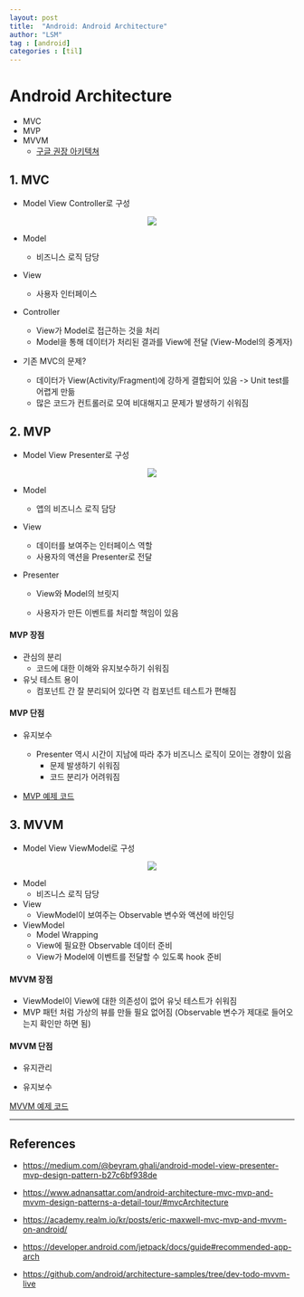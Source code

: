 ```yaml
---
layout: post
title:  "Android: Android Architecture"
author: "LSM"
tag : [android]
categories : [til]
---
```


# Android Architecture

- MVC
- MVP
- MVVM
  - [구글 권장 아키텍쳐](https://developer.android.com/jetpack/docs/guide#recommended-app-arch)



## 1. MVC

- Model View Controller로 구성

<center><img src="https://miro.medium.com/max/606/1*smJy5uFyF5qucw6_7svnQA.png"/></center>

- Model

  - 비즈니스 로직 담당

- View

  - 사용자 인터페이스

- Controller

  - View가 Model로 접근하는 것을 처리
  - Model을 통해 데이터가 처리된 결과를 View에 전달 (View-Model의 중계자)

  

- 기존 MVC의 문제?
  - 데이터가 View(Activity/Fragment)에 강하게 결합되어 있음 -> Unit test를 어렵게 만듦
  - 많은 코드가 컨트롤러로 모여 비대해지고 문제가 발생하기 쉬워짐



## 2. MVP

- Model View Presenter로 구성

<center><img src="https://miro.medium.com/max/584/1*-VWYtfbyuZe2yZ7nrOUtgQ.png"/></center>

- Model 

  - 앱의 비즈니스 로직 담당

- View

  - 데이터를 보여주는 인터페이스 역할
  - 사용자의 액션을 Presenter로 전달

- Presenter

  - View와 Model의 브릿지

  - 사용자가 만든 이벤트를 처리할 책임이 있음

    

#### MVP 장점

- 관심의 분리
  - 코드에 대한 이해와 유지보수하기 쉬워짐
- 유닛 테스트 용이
  - 컴포넌트 간 잘 분리되어 있다면 각 컴포넌트 테스트가 편해짐



#### MVP 단점

- 유지보수
  - Presenter 역시 시간이 지남에 따라 추가 비즈니스 로직이 모이는 경향이 있음
    - 문제 발생하기 쉬워짐
    - 코드 분리가 어려워짐

- [MVP 예제 코드](https://github.com/android/architecture-samples/tree/todo-mvp)

## 3. MVVM

- Model View ViewModel로 구성


<center><img src="https://developer.android.com/topic/libraries/architecture/images/final-architecture.png"/></center>

- Model
  - 비즈니스 로직 담당
- View
  - ViewModel이 보여주는 Observable 변수와 액션에 바인딩
- ViewModel
  - Model Wrapping
  - View에 필요한 Observable 데이터 준비
  - View가 Model에 이벤트를 전달할 수 있도록 hook 준비



#### MVVM 장점

- ViewModel이 View에 대한 의존성이 없어 유닛 테스트가 쉬워짐
- MVP 패턴 처럼 가상의 뷰를 만들 필요 없어짐 (Observable 변수가 제대로 들어오는지 확인만 하면 됨)



#### MVVM 단점

- 유지관리

- 유지보수  



[MVVM 예제 코드](https://github.com/android/architecture-samples/tree/dev-todo-mvvm-live)

---

## References

- https://medium.com/@beyram.ghali/android-model-view-presenter-mvp-design-pattern-b27c6bf938de

- https://www.adnansattar.com/android-architecture-mvc-mvp-and-mvvm-design-patterns-a-detail-tour/#mvcArchitecture

- https://academy.realm.io/kr/posts/eric-maxwell-mvc-mvp-and-mvvm-on-android/

- https://developer.android.com/jetpack/docs/guide#recommended-app-arch

- https://github.com/android/architecture-samples/tree/dev-todo-mvvm-live

  

